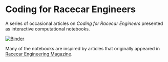 # Coding for Racecar Engineers
A series of occasional articles on *Coding for Racecar Engineers* presented as interactive computational notebooks.

[![Binder](https://mybinder.org/badge_logo.svg)](https://mybinder.org/v2/gh/f1datajunkie/coding_for_racecar_engineers/master)

Many of the notebooks are inspired by articles that originally appeared in [Racecar Engineering Magazine](https://www.racecar-engineering.com/).
